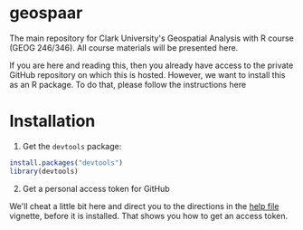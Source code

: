 # geospaar
The main repository for Clark University's Geospatial Analysis with R course (GEOG 246/346). All course materials will be presented here. 

If you are here and reading this, then you already have access to the private GitHub repository on which this is hosted.  However, we want to install this as an R package. To do that, please follow the instructions here

# Installation

1. Get the `devtools` package:

```r
install.packages("devtools")
library(devtools)
```

2. Get a personal access token for GitHub

We'll cheat a little bit here and direct you to the directions in the [help file](https://www.dropbox.com/s/pbf9phn8h4rl09d/help.html?dl=0) vignette, before it is installed. That shows you how to get an access token. 

